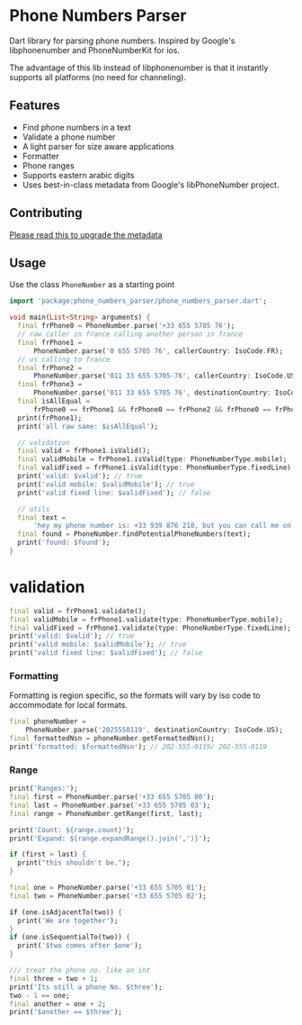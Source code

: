 # Phone Numbers Parser

Dart library for parsing phone numbers. Inspired by Google's libphonenumber and PhoneNumberKit for ios.

The advantage of this lib instead of libphonenumber is that it instantly supports all platforms (no need for channeling).

## Features

 - Find phone numbers in a text
 - Validate a phone number
 - A light parser for size aware applications
 - Formatter
 - Phone ranges
 - Supports eastern arabic digits
 - Uses best-in-class metadata from Google's libPhoneNumber project. 


## Contributing

[Please read this to upgrade the metadata](CONTRIBUTING.md)

## Usage

Use the class `PhoneNumber` as a starting point

```dart
import 'package:phone_numbers_parser/phone_numbers_parser.dart';

void main(List<String> arguments) {
  final frPhone0 = PhoneNumber.parse('+33 655 5705 76');
  // raw caller in france calling another person in france
  final frPhone1 =
      PhoneNumber.parse('0 655 5705 76', callerCountry: IsoCode.FR);
  // us calling to france
  final frPhone2 =
      PhoneNumber.parse('011 33 655-5705-76', callerCountry: IsoCode.US);
  final frPhone3 =
      PhoneNumber.parse('011 33 655 5705 76', destinationCountry: IsoCode.FR);
  final isAllEqual =
      frPhone0 == frPhone1 && frPhone0 == frPhone2 && frPhone0 == frPhone3;
  print(frPhone1);
  print('all raw same: $isAllEqual');

  // validation
  final valid = frPhone1.isValid();
  final validMobile = frPhone1.isValid(type: PhoneNumberType.mobile);
  final validFixed = frPhone1.isValid(type: PhoneNumberType.fixedLine);
  print('valid: $valid'); // true
  print('valid mobile: $validMobile'); // true
  print('valid fixed line: $validFixed'); // false

  // utils
  final text =
      'hey my phone number is: +33 939 876 218, but you can call me on +33 939 876 999 too';
  final found = PhoneNumber.findPotentialPhoneNumbers(text);
  print('found: $found');
}
```

# validation

```dart
final valid = frPhone1.validate();
final validMobile = frPhone1.validate(type: PhoneNumberType.mobile);
final validFixed = frPhone1.validate(type: PhoneNumberType.fixedLine);
print('valid: $valid'); // true
print('valid mobile: $validMobile'); // true
print('valid fixed line: $validFixed'); // false
```

### Formatting

Formatting is region specific, so the formats will vary by iso code to accommodate
for local formats.

```dart
final phoneNumber =
    PhoneNumber.parse('2025550119', destinationCountry: IsoCode.US);
final formattedNsn = phoneNumber.getFormattedNsn();
print('formatted: $formattedNsn'); // 202-555-0119/ 202-555-0119
```

### Range 

```dart
print('Ranges:');
final first = PhoneNumber.parse('+33 655 5705 00');
final last = PhoneNumber.parse('+33 655 5705 03');
final range = PhoneNumber.getRange(first, last);

print('Count: ${range.count}');
print('Expand: ${range.expandRange().join(',')}');

if (first > last) {
  print("this shouldn't be.");
}

final one = PhoneNumber.parse('+33 655 5705 01');
final two = PhoneNumber.parse('+33 655 5705 02');

if (one.isAdjacentTo(two)) {
  print('We are together');
}
if (one.isSequentialTo(two)) {
  print('$two comes after $one');
}

/// treat the phone no. like an int
final three = two + 1;
print('Its still a phone No. $three');
two - 1 == one;
final another = one + 2;
print('$another == $three');
```

